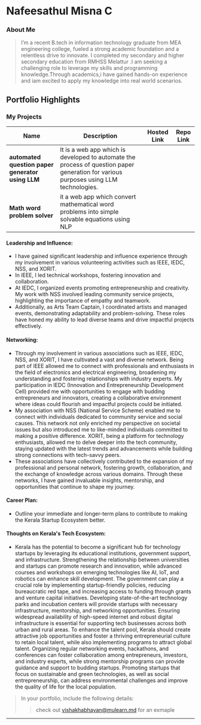 # Nafeesathul Misna C

### About Me

> I’m a recent B.tech in information technology graduate from MEA engineering college, fueled a strong academic foundation and a relentless drive to innovate. I completed my secondary and higher secondary education from RMHSS Melattur .I am seeking a challenging role to leverage my skills and programming knowledge.Through academics,i have gained hands-on experience and iam excited to apply my knowledge into real world scenarios.


## Portfolio Highlights

### My Projects

| Name                | Description                                                               | Hosted Link                              | Repo Link                                                      |
|---------------------|---------------------------------------------------------------------------|------------------------------------------|----------------------------------------------------------------|
| **automated question paper generator using LLM**  | It is a web app which is  developed to automate the process of question paper generation for various purposes using LLM technologies.                                            |    |    |
| **Math word problem solver**  | it a web app which convert mathematical word problems into simple solvable equations using NLP                               |    |    |

#### Leadership and Influence:

- I have gained significant leadership and influence experience through my involvement in various volunteering activities such as IEEE, IEDC, NSS, and XORIT.
-  In IEEE, I led technical workshops, fostering innovation and collaboration.
-  At IEDC, I organized events promoting entrepreneurship and creativity. My work with NSS involved leading community service projects, highlighting the importance of empathy and teamwork.
-   Additionally, as Arts Team Captain, I coordinated artists and managed events, demonstrating adaptability and problem-solving. These roles have honed my ability to lead diverse teams and drive impactful projects effectively.
#### Networking:

- Through my involvement in various associations such as IEEE, IEDC, NSS, and XORIT, I have cultivated a vast and diverse network. Being part of IEEE allowed me to connect with professionals and enthusiasts in the field of electronics and electrical engineering, broadening my understanding and fostering relationships with industry experts. My participation in IEDC (Innovation and Entrepreneurship Development Cell) provided me with opportunities to engage with budding entrepreneurs and innovators, creating a collaborative environment where ideas could flourish and impactful projects could be initiated.
- My association with NSS (National Service Scheme) enabled me to connect with individuals dedicated to community service and social causes. This network not only enriched my perspective on societal issues but also introduced me to like-minded individuals committed to making a positive difference. XORIT, being a platform for technology enthusiasts, allowed me to delve deeper into the tech community, staying updated with the latest trends and advancements while building strong connections with tech-savvy peers.
- These associations have collectively contributed to the expansion of my professional and personal network, fostering growth, collaboration, and the exchange of knowledge across various domains. Through these networks, I have gained invaluable insights, mentorship, and opportunities that continue to shape my journey.
#### Career Plan:

- Outline your immediate and longer-term plans to contribute to making the Kerala Startup Ecosystem better.

#### Thoughts on Kerala's Tech Ecosystem:

- Kerala has the potential to become a significant hub for technology startups by leveraging its educational institutions, government support, and infrastructure. Strengthening the relationship between universities and startups can promote research and innovation, while advanced courses and workshops on emerging technologies like AI, IoT, and robotics can enhance skill development. The government can play a crucial role by implementing startup-friendly policies, reducing bureaucratic red tape, and increasing access to funding through grants and venture capital initiatives. Developing state-of-the-art technology parks and incubation centers will provide startups with necessary infrastructure, mentorship, and networking opportunities. Ensuring widespread availability of high-speed internet and robust digital infrastructure is essential for supporting tech businesses across both urban and rural areas. To enhance the talent pool, Kerala should create attractive job opportunities and foster a thriving entrepreneurial culture to retain local talent, while also implementing programs to attract global talent. Organizing regular networking events, hackathons, and conferences can foster collaboration among entrepreneurs, investors, and industry experts, while strong mentorship programs can provide guidance and support to budding startups. Promoting startups that focus on sustainable and green technologies, as well as social entrepreneurship, can address environmental challenges and improve the quality of life for the local population.






> In your portfolio, include the following details:
>> check out [vishakhabhayan@mulearn.md](./profiles/vishakhabhayan@mulearn.md) for an exmaple

---
